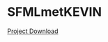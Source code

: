 # SFMLmetKEVIN
<a href="https://drive.google.com/file/d/1GPK_kXAKik8gp0lmS0LsywcS25k5w4FI/view?usp=sharing">Project Download</a>
